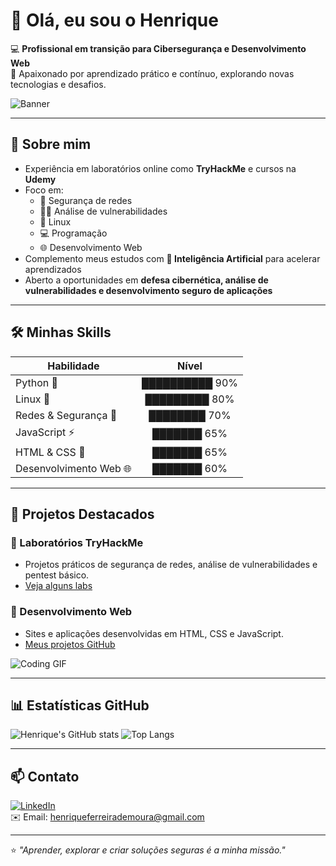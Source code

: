 # 👋 Olá, eu sou o Henrique

💻 **Profissional em transição para Cibersegurança e Desenvolvimento Web**  
🔎 Apaixonado por aprendizado prático e contínuo, explorando novas tecnologias e desafios.  

![Banner](https://media.giphy.com/media/v1.Y2lkPWVjZjA1ZTQ3NmZieHB4NG55aDV6M2F5ZDRnbnU3djN1MGtnZDh4bGhwbHhrMnVxYyZlcD12MV9naWZzX3RyZW5kaW5nJmN0PWc/WAfGpVI1pI3e/giphy.gif)

---

## 🎯 Sobre mim
- Experiência em laboratórios online como **TryHackMe** e cursos na **Udemy**  
- Foco em:
  - 🔐 Segurança de redes
  - 🕵️‍♂️ Análise de vulnerabilidades
  - 🐧 Linux
  - 💻 Programação
  - 🌐 Desenvolvimento Web
- Complemento meus estudos com **🤖 Inteligência Artificial** para acelerar aprendizados  
- Aberto a oportunidades em **defesa cibernética, análise de vulnerabilidades e desenvolvimento seguro de aplicações**  

---

## 🛠️ Minhas Skills

| Habilidade | Nível |
|------------|:-----:|
| Python 🐍 | ██████████ 90% |
| Linux 🐧 | █████████ 80% |
| Redes & Segurança 🔐 | ████████ 70% |
| JavaScript ⚡ | ███████ 65% |
| HTML & CSS 🎨 | ███████ 65% |
| Desenvolvimento Web 🌐 | ███████ 60% |

---

## 🌟 Projetos Destacados

### 🔹 Laboratórios TryHackMe
- Projetos práticos de segurança de redes, análise de vulnerabilidades e pentest básico.  
- [Veja alguns labs](https://tryhackme.com)

### 🔹 Desenvolvimento Web
- Sites e aplicações desenvolvidas em HTML, CSS e JavaScript.  
- [Meus projetos GitHub](https://github.com/henriquemoura00?tab=repositories)

![Coding GIF](https://media.giphy.com/media/l0MYt5jPR6QX5pnqM/giphy.gif)

---

## 📊 Estatísticas GitHub
![Henrique's GitHub stats](https://github-readme-stats.vercel.app/api?username=henriquemoura00&show_icons=true&theme=radical)
![Top Langs](https://github-readme-stats.vercel.app/api/top-langs/?username=henriquemoura00&layout=compact&theme=radical)

---

## 📫 Contato
[![LinkedIn](https://img.shields.io/badge/LinkedIn-0077B5?style=flat&logo=linkedin&logoColor=white)](https://www.linkedin.com/in/henrique-moura-040439)  
✉️ Email: henriqueferreirademoura@gmail.com

---

⭐ *"Aprender, explorar e criar soluções seguras é a minha missão."*

